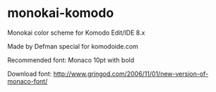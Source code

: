 monokai-komodo
==============

Monokai color scheme for Komodo Edit/IDE 8.x

Made by Defman special for komodoide.com

Recommended font:
Monaco 10pt with bold

Download font: http://www.gringod.com/2006/11/01/new-version-of-monaco-font/
